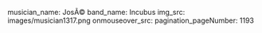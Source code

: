 musician_name: JosÃ©
band_name: Incubus
img_src: images/musician1317.png
onmouseover_src: 
pagination_pageNumber: 1193
